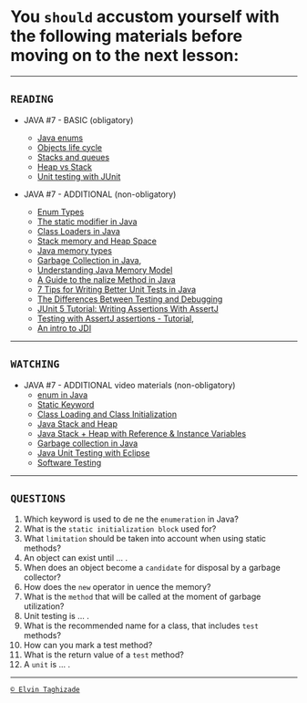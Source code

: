 # You `should` accustom yourself with the following materials before moving on to the next lesson:
---
## `READING`
- JAVA #7 - BASIC (obligatory)
    - [Java enums](https://www.w3schools.com/java/java_enums.asp)
    - [Objects life cycle](https://www.dummies.com/programming/java/what-is-the-life-cycle-of-an-object-in-java/)
    - [Stacks and queues](https://introcs.cs.princeton.edu/java/43stack/)
    - [Heap vs Stack](https://www.journaldev.com/4098/java-heap-space-vs-stack-memory)
    - [Unit testing with JUnit](https://www.vogella.com/tutorials/JUnit/article.html)

- JAVA #7 - ADDITIONAL (non-obligatory)
    - [Enum Types](https://docs.oracle.com/javase/tutorial/java/javaOO/enum.html)
    - [The static modifier in Java](http://www.w3professors.com/java-methods/static-modifier-in-java/)
    - [Class Loaders in Java](https://www.baeldung.com/java-classloaders)
    - [Stack memory and Heap Space](https://www.baeldung.com/java-stack-heap)
    - [Java memory types](https://www.tutorialspoint.com/Java-JVM-Memory-Types)
    - [Garbage Collection in Java](https://www.geeksforgeeks.org/garbage-collection-java/),
    - [Understanding Java Memory Model](https://medium.com/platform-engineer/understanding-java-memory-model-1d0863f6d973)
    - [A Guide to the nalize Method in Java](https://www.baeldung.com/java-analize/)
    - [7 Tips for Writing Better Unit Tests in Java](https://dzone.com/articles/7-tips-for-writing-better-unit-tests-in-java)
    - [The Differences Between Testing and Debugging](https://dzone.com/articles/the-differences-between-testing-and-debugging)
    - [JUnit 5 Tutorial: Writing Assertions With AssertJ](https://www.petrikainulainen.net/programming/testing/junit-5-tutorial-writing-assertions-with-assertj/)
    - [Testing with AssertJ assertions - Tutorial](http://www.vogella.com/tutorials/AssertJ/article.html),
    - [An intro to JDI](https://www.baeldung.com/java-debug-interface)
 
 ---

## `WATCHING`
- JAVA #7 - ADDITIONAL video materials (non-obligatory)
    - [enum in Java](https://youtu.be/sI4utYmh7O4)
    - [Static Keyword](https://youtu.be/qRCEdWQ0f4Q)
    - [Class Loading and Class Initialization](https://youtu.be/7bFn3kcQYCc)
    - [Java Stack and Heap](https://youtu.be/450maTzSIvA)
    - [Java Stack + Heap with Reference & Instance Variables](https://youtu.be/UcPuWY0wn3w)
    - [Garbage collection in Java](https://youtu.be/UnaNQgzw4zY)
    - [Java Unit Testing with Eclipse](https://youtu.be/o5k9NOR9lrI)
    - [Software Testing](https://youtu.be/Jbd4eAbdLsM)
 
---

## `QUESTIONS`
1. Which keyword is used to de ne the `enumeration` in Java?
2. What is the `static initialization block` used for?
3. What `limitation` should be taken into account when using static methods?
4. An object can exist until ... .
5. When does an object become a `candidate` for disposal by a garbage collector?
6. How does the `new` operator in uence the memory?
7. What is the `method` that will be called at the moment of garbage utilization?
8. Unit testing is ... .
9. What is the recommended name for a class, that includes `test` methods?
10. How can you mark a test method?
11. What is the return value of a `test` method?
12. A `unit` is ... .

---

[`© Elvin Taghizade`](elvintaghiyev184@gmail.com)
